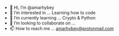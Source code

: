 - 👋 Hi, I’m @amarhybey
- 👀 I’m interested in ... Learning how to code
- 🌱 I’m currently learning ... Crypto & Python
- 💞️ I’m looking to collaborate on ...
- 📫 How to reach me ... amarhybey@protonmail.com

<!---
amarhybey/amarhybey is a ✨ special ✨ repository because its `README.md` (this file) appears on your GitHub profile.
You can click the Preview link to take a look at your changes.
--->
